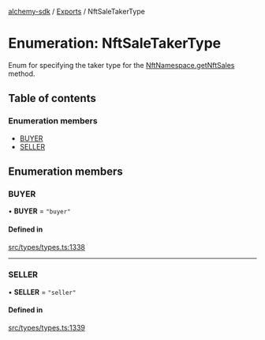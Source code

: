 [alchemy-sdk](../README.md) / [Exports](../modules.md) / NftSaleTakerType

# Enumeration: NftSaleTakerType

Enum for specifying the taker type for the [NftNamespace.getNftSales](../classes/NftNamespace.md#getnftsales)
method.

## Table of contents

### Enumeration members

- [BUYER](NftSaleTakerType.md#buyer)
- [SELLER](NftSaleTakerType.md#seller)

## Enumeration members

### BUYER

• **BUYER** = `"buyer"`

#### Defined in

[src/types/types.ts:1338](https://github.com/alchemyplatform/alchemy-sdk-js/blob/a162d40/src/types/types.ts#L1338)

___

### SELLER

• **SELLER** = `"seller"`

#### Defined in

[src/types/types.ts:1339](https://github.com/alchemyplatform/alchemy-sdk-js/blob/a162d40/src/types/types.ts#L1339)
